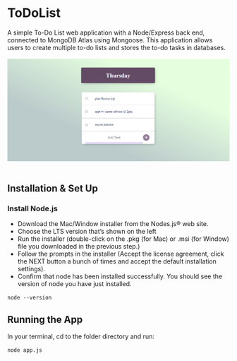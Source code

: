 # ToDoList
A simple To-Do List web application with a Node/Express back end, connected to MongoDB Atlas using Mongoose. This application allows users to create multiple to-do lists and stores the to-do tasks in databases.
<br><br>
![image](todolist-preview.png)
<br><br>
## Installation & Set Up
### Install Node.js
* Download the Mac/Window installer from the Nodes.js® web site.
* Choose the LTS version that’s shown on the left
* Run the installer (double-click on the .pkg (for Mac) or .msi (for Window) file you downloaded in the previous step.)
* Follow the prompts in the installer (Accept the license agreement, click the NEXT button a bunch of times and accept the default installation settings).
* Confirm that node has been installed successfully. You should see the version of node you have just installed.
```
node --version
```
## Running the App
In your terminal, cd to the folder directory and run: 
```
node app.js
```


